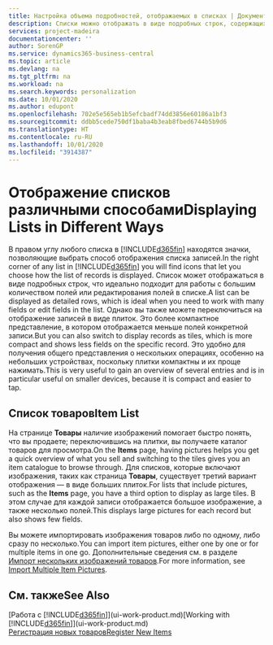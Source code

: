 ```yaml
---
title: Настройка объема подробностей, отображаемых в списках | Документация Майкрософт
description: Списки можно отображать в виде подробных строк, содержащих максимум информации, или в виде плиток, которые удобно просматривать и которые могут включать в себя эскизы изображений.
services: project-madeira
documentationcenter: ''
author: SorenGP
ms.service: dynamics365-business-central
ms.topic: article
ms.devlang: na
ms.tgt_pltfrm: na
ms.workload: na
ms.search.keywords: personalization
ms.date: 10/01/2020
ms.author: edupont
ms.openlocfilehash: 702e5e565eb1b5efcbadf74dd3856e60186a1bf3
ms.sourcegitcommit: ddbb5cede750df1baba4b3eab8fbed6744b5b9d6
ms.translationtype: HT
ms.contentlocale: ru-RU
ms.lasthandoff: 10/01/2020
ms.locfileid: "3914387"
---
```

# <a name="displaying-lists-in-different-ways"></a><span data-ttu-id="0dbb5-103">Отображение списков различными способами</span><span class="sxs-lookup"><span data-stu-id="0dbb5-103">Displaying Lists in Different Ways</span></span>
<span data-ttu-id="0dbb5-104">В правом углу любого списка в [!INCLUDE[d365fin](includes/d365fin_md.md)] находятся значки, позволяющие выбрать способ отображения списка записей.</span><span class="sxs-lookup"><span data-stu-id="0dbb5-104">In the right corner of any list in [!INCLUDE[d365fin](includes/d365fin_md.md)] you will find icons that let you choose how the list of records is displayed.</span></span> <span data-ttu-id="0dbb5-105">Список может отображаться в виде подробных строк, что идеально подходит для работы с большим количеством полей или редактирования полей в списке.</span><span class="sxs-lookup"><span data-stu-id="0dbb5-105">A list can be displayed as detailed rows, which is ideal when you need to work with many fields or edit fields in the list.</span></span> <span data-ttu-id="0dbb5-106">Однако вы также можете переключиться на отображение записей в виде плиток. Это более компактное представление, в котором отображается меньше полей конкретной записи.</span><span class="sxs-lookup"><span data-stu-id="0dbb5-106">But you can also switch to display records as tiles, which is more compact and shows less fields on the specific record.</span></span> <span data-ttu-id="0dbb5-107">Это удобно для получения общего представления о нескольких операциях, особенно на небольших устройствах, поскольку плитки компактны и их проще нажимать.</span><span class="sxs-lookup"><span data-stu-id="0dbb5-107">This is very useful to gain an overview of several entries and is in particular useful on smaller devices, because it is compact and easier to tap.</span></span>

## <a name="item-list"></a><span data-ttu-id="0dbb5-108">Список товаров</span><span class="sxs-lookup"><span data-stu-id="0dbb5-108">Item List</span></span>
<span data-ttu-id="0dbb5-109">На странице **Товары** наличие изображений помогает быстро понять, что вы продаете; переключившись на плитки, вы получаете каталог товаров для просмотра.</span><span class="sxs-lookup"><span data-stu-id="0dbb5-109">On the **Items** page, having pictures helps you get a quick overview of what you sell and switching to the tiles gives you an item catalogue to browse through.</span></span> <span data-ttu-id="0dbb5-110">Для списков, которые включают изображения, таких как страница **Товары**, существует третий вариант отображения — в виде больших плиток.</span><span class="sxs-lookup"><span data-stu-id="0dbb5-110">For lists that include pictures, such as the **Items** page, you have a third option to display as large tiles.</span></span> <span data-ttu-id="0dbb5-111">В этом случае для каждой записи отображается большое изображение, а также несколько полей.</span><span class="sxs-lookup"><span data-stu-id="0dbb5-111">This displays large pictures for each record but also shows few fields.</span></span>

<span data-ttu-id="0dbb5-112">Вы можете импортировать изображения товаров либо по одному, либо сразу по несколько.</span><span class="sxs-lookup"><span data-stu-id="0dbb5-112">You can import item pictures, either one by one or for multiple items in one go.</span></span> <span data-ttu-id="0dbb5-113">Дополнительные сведения см. в разделе [Импорт нескольких изображений товаров](inventory-how-import-item-pictures.md).</span><span class="sxs-lookup"><span data-stu-id="0dbb5-113">For more information, see [Import Multiple Item Pictures](inventory-how-import-item-pictures.md).</span></span>  

## <a name="see-also"></a><span data-ttu-id="0dbb5-114">См. также</span><span class="sxs-lookup"><span data-stu-id="0dbb5-114">See Also</span></span>
<span data-ttu-id="0dbb5-115">[Работа с [!INCLUDE[d365fin](includes/d365fin_md.md)]](ui-work-product.md)</span><span class="sxs-lookup"><span data-stu-id="0dbb5-115">[Working with [!INCLUDE[d365fin](includes/d365fin_md.md)]](ui-work-product.md)</span></span>  
[<span data-ttu-id="0dbb5-116">Регистрация новых товаров</span><span class="sxs-lookup"><span data-stu-id="0dbb5-116">Register New Items</span></span>](inventory-how-register-new-items.md)  
